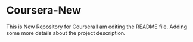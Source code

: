# Coursera-New
This is New Repository for Coursera
I am editing the README file. Adding some more details about the project description.
